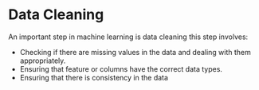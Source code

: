 # Data Cleaning

An important step in machine learning is data cleaning this step involves:

- Checking if there are missing values in the data and dealing with them appropriately.
- Ensuring that feature or columns have the correct data types.
- Ensuring that there is consistency in the data
